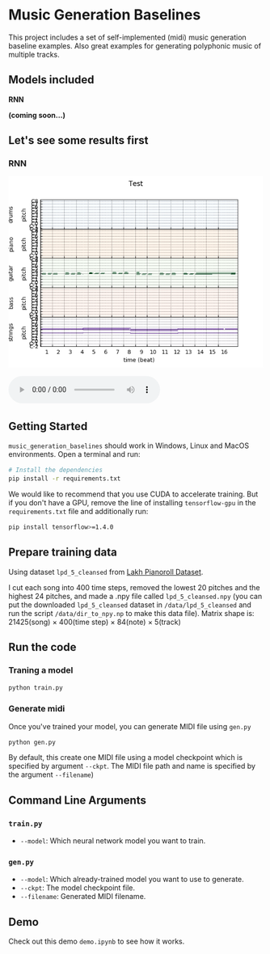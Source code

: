 # Music Generation Baselines
This project includes a set of self-implemented (midi) music generation baseline examples. Also great examples for generating polyphonic music of multiple tracks. 

## Models included

**RNN**

**(coming soon...)**

## Let's see some results first

### RNN

![Piano roll](https://github.com/BerylJia/music_generation_baselines/raw/master/docs/rnn_pianoroll.png)

<audio controls="controls" preload="preload" autoplay="autoplay">  
        <source src="https://github.com/BerylJia/music_generation_baselines/raw/master/docs/rnn_test.mp3" >  
        test-generate-midi  
</audio></span></span>

## Getting Started
`music_generation_baselines` should work in Windows, Linux and MacOS environments. Open a terminal and run:

```bash
# Install the dependencies
pip install -r requirements.txt
```

We would like to recommend that you use CUDA to accelerate training. But if you don't have a GPU, remove the line of installing `tensorflow-gpu` in the `requirements.txt` file and additionally run:

```bash
pip install tensorflow>=1.4.0
``` 

## Prepare training data

Using dataset `lpd_5_cleansed` from [Lakh Pianoroll Dataset](https://salu133445.github.io/lakh-pianoroll-dataset/dataset).

I cut each song into 400 time steps, removed the lowest 20 pitches and the highest 24 pitches, and made a .npy file called ``lpd_5_cleansed.npy`` (you can put the downloaded `lpd_5_cleansed` dataset in `/data/lpd_5_cleansed` and run the script `/data/dir_to_npy.np` to make this data file). Matrix shape is: 21425(song) &times; 400(time step) &times; 84(note) &times; 5(track)

## Run the code

### Traning a model

```bash
python train.py
```

### Generate midi

Once you've trained your model, you can generate MIDI file using `gen.py`

```bash
python gen.py
```

By default, this create one MIDI file using a model checkpoint which is specified by argument `--ckpt`. The MIDI file path and name is specified by the argument `--filename`)


## Command Line Arguments

### `train.py`

- `--model`: Which neural network model you want to train.

### `gen.py`

- `--model`: Which already-trained model you want to use to generate.
- `--ckpt`: The model checkpoint file.
- `--filename`: Generated MIDI filename.

## Demo

Check out this demo `demo.ipynb` to see how it works. 

 